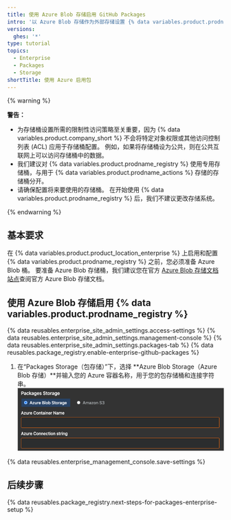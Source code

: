 ```yaml
---
title: 使用 Azure Blob 存储启用 GitHub Packages
intro: '以 Azure Blob 存储作为外部存储设置 {% data variables.product.prodname_registry %} 。'
versions:
  ghes: '*'
type: tutorial
topics:
  - Enterprise
  - Packages
  - Storage
shortTitle: 使用 Azure 启用包
---
```


{% warning %}

**警告：**
- 为存储桶设置所需的限制性访问策略至关重要，因为 {% data variables.product.company_short %} 不会将特定对象权限或其他访问控制列表 (ACL) 应用于存储桶配置。 例如，如果将存储桶设为公共，则在公共互联网上可以访问存储桶中的数据。
- 我们建议对 {% data variables.product.prodname_registry %} 使用专用存储桶，与用于 {% data variables.product.prodname_actions %} 存储的存储桶分开。
- 请确保配置将来要使用的存储桶。 在开始使用 {% data variables.product.prodname_registry %} 后，我们不建议更改存储系统。

{% endwarning %}

## 基本要求

在 {% data variables.product.product_location_enterprise %} 上启用和配置 {% data variables.product.prodname_registry %} 之前，您必须准备 Azure Blob 桶。 要准备 Azure Blob 存储桶，我们建议您在官方 [Azure Blob 存储文档站点](https://docs.microsoft.com/en-us/azure/storage/blobs/)查阅官方 Azure Blob 存储文档。

## 使用 Azure Blob 存储启用 {% data variables.product.prodname_registry %}

{% data reusables.enterprise_site_admin_settings.access-settings %}
{% data reusables.enterprise_site_admin_settings.management-console %}
{% data reusables.enterprise_site_admin_settings.packages-tab %}
{% data reusables.package_registry.enable-enterprise-github-packages %}
1. 在“Packages Storage（包存储）”下，选择 **Azure Blob Storage（Azure Blob 存储）**并输入您的 Azure 容器名称，用于您的包存储桶和连接字符串。 ![Azure Blob 存储容器名称和连接字符串框](/assets/images/help/package-registry/azure-blob-storage-settings.png)

{% data reusables.enterprise_management_console.save-settings %}

## 后续步骤

{% data reusables.package_registry.next-steps-for-packages-enterprise-setup %}
